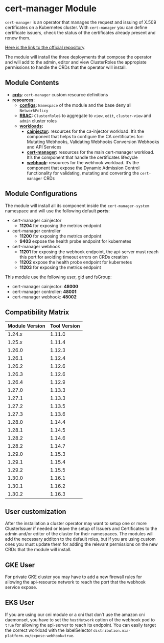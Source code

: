 # cert-manager Module

`cert-manager` is an operator that manages the request and issuing of X.509 certificates on a Kubernetes cluster.
With `cert-manager` you can define certificate issuers, check the status of the certificates already present and
renew them.

[Here is the link to the official repository].

The module will install the three deployments that compose the operator and will add to the admin, editor and view
ClusterRoles the appropiate permissions to handle the CRDs that the operator will install.

## Module Contents

- **[crds](./base/crds)**: `cert-manager` custom resource definitions
- **[resources](./base/resources)**:
  - **[configs](./base/resources/configs):** `Namespace` of the module and the base deny all `NetworkPolicy`
  - **[RBAC](./base/resources/rbac):** `ClusterRole`s to aggregate to `view`, `edit`, `cluster-view` and `admin`
			cluster roles
  - **[workloads](./base/resources/workloads):**
    - **[cainjector](./base/resources/workloads/cainjector):** resources for the ca-injector workload. It’s the component
				that helps to configure the CA certificates for: Mutating Webhooks, Validating Webhooks Conversion Webhooks
				and API Services
    - **[cert-manager](./base/resources/workloads/cert-manager):** resources for the main cert-manager workload. It’s the
				component that handle the certificates lifecycle
    - **[webhook](./base/resources/workloads/webhook):** resources for the webhook workload. It’s the component that
				expose the Dynamic Admission Control functionality for validating, mutating  and converting the `cert-manager`
				CRDs

## Module Configurations

The module will install all its component inside the `cert-manager-system` namespace and will use the following
default **ports**:

- cert-manager cainjector
  - **11204** for exposing the metrics endpoint
- cert-manager controller
  - **11200** for exposing the metrics endpoint
  - **9403** expose the health probe endpoint for kubernetes
- cert-manager webhook
  - **11201** for exposing the webhook endpoint, the api-server must reach this port for avoiding timeout errors on
		CRDs creation
  - **11202** expose the health probe endpoint for kubernetes
  - **11203** for exposing the metrics endpoint

This module use the following user, gid and fsGroup:

- cert-manager cainjector: **48000**
- cert-manager controller: **48001**
- cert-manager webhook: **48002**

## Compatibility Matrix

| Module Version | Tool Version   |
|----------------|----------------|
| 1.24.x         | 1.11.0         |
| 1.25.x         | 1.11.4         |
| 1.26.0         | 1.12.3         |
| 1.26.1         | 1.12.4         |
| 1.26.2         | 1.12.6         |
| 1.26.3         | 1.12.6         |
| 1.26.4         | 1.12.9         |
| 1.27.0         | 1.13.3         |
| 1.27.1         | 1.13.3         |
| 1.27.2         | 1.13.5         |
| 1.27.3         | 1.13.6         |
| 1.28.0         | 1.14.4         |
| 1.28.1         | 1.14.5         |
| 1.28.2         | 1.14.6         |
| 1.28.2         | 1.14.7         |
| 1.29.0         | 1.15.3         |
| 1.29.1         | 1.15.4         |
| 1.29.2         | 1.15.5         |
| 1.30.0         | 1.16.1         |
| 1.30.1         | 1.16.2         |
| 1.30.2         | 1.16.3         |

## User customization

After the installation a cluster operator may want to setup one or more ClusterIssuer if needed or leave the setup
of Issuers and Certificates to the admin and/or editor of the cluster for their namespaces. The modules will add
the necessary additon to the default roles, but if you are using custom ones you must update them for adding
the relevant permissions on the new CRDs that the module will install.

## GKE User

For private GKE cluster you may have to add a new firewall rules for allowing the api-resource network to reach the
port that the webhook service expose.

## EKS User

If you are using our cni module or a cni that don’t use the amazon cni daemonset, you have to set the `hostNetwork`
option of the webhook pod to `true` for allowing the api-server to reach its endpoint. You can easily target the correct
workload with the labelSelector `distribution.mia-platform.eu/expose-webhook=true`.

[Here is the link to the official repository]: https://github.com/cert-manager/cert-manager
	"cert-manager GitHub Repository"
